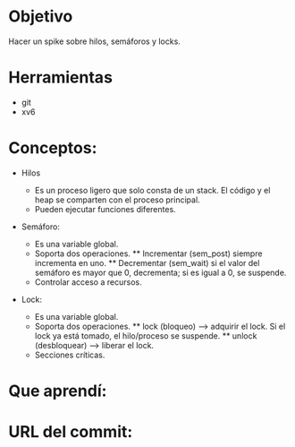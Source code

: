 # Objetivo 

Hacer un spike sobre hilos, semáforos y locks.

# Herramientas
+ git
+ xv6

# Conceptos:

+ Hilos
  * Es un proceso ligero que solo consta de un stack. El código y el heap se comparten con el proceso principal.
  * Pueden ejecutar funciones diferentes. 

+ Semáforo:
  * Es una variable global.
  * Soporta dos operaciones.
    ** Incrementar (sem_post) siempre incrementa en uno.
    ** Decrementar (sem_wait) si el valor del semáforo es mayor que 0, decrementa; si es igual a 0, se suspende.
  * Controlar acceso a recursos.
  
+ Lock:
  * Es una variable global.
  * Soporta dos operaciones.
    ** lock (bloqueo) --> adquirir el lock. Si el lock ya está tomado, el hilo/proceso se suspende.
    ** unlock (desbloquear) --> liberar el lock.
  * Secciones críticas.
  
# Que aprendí:


# URL del commit:
